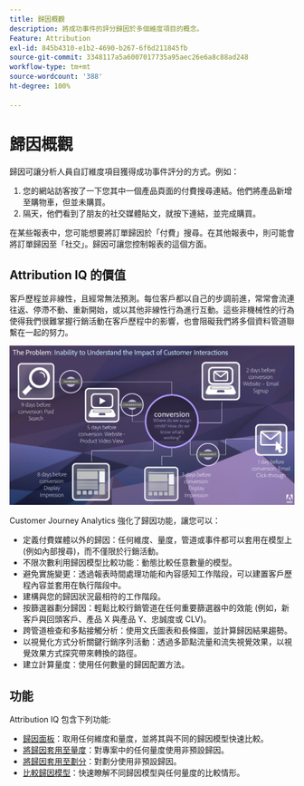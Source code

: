 ```yaml
---
title: 歸因概觀
description: 將成功事件的評分歸因於多個維度項目的概念。
Feature: Attribution
exl-id: 845b4310-e1b2-4690-b267-6f6d211845fb
source-git-commit: 3348117a5a6007017735a95aec26e6a8c88ad248
workflow-type: tm+mt
source-wordcount: '388'
ht-degree: 100%

---
```


# 歸因概觀

歸因可讓分析人員自訂維度項目獲得成功事件評分的方式。例如：

1. 您的網站訪客按了一下您其中一個產品頁面的付費搜尋連結。他們將產品新增至購物車，但並未購買。
2. 隔天，他們看到了朋友的社交媒體貼文，就按下連結，並完成購買。

在某些報表中，您可能想要將訂單歸因於「付費」搜尋。在其他報表中，則可能會將訂單歸因至「社交」。歸因可讓您控制報表的這個方面。

## Attribution IQ 的價值

客戶歷程並非線性，且經常無法預測。每位客戶都以自己的步調前進，常常會流連往返、停滯不動、重新開始，或以其他非線性行為進行互動。這些非機械性的行為使得我們很難掌握行銷活動在客戶歷程中的影響，也會阻礙我們將多個資料管道聯繫在一起的努力。

![Attribution IQ 問題](assets/attribution_iq_problem.png)

Customer Journey Analytics 強化了歸因功能，讓您可以：

* 定義付費媒體以外的歸因：任何維度、量度，管道或事件都可以套用在模型上 (例如內部搜尋)，而不僅限於行銷活動。
* 不限次數利用歸因模型比較功能：動態比較任意數量的模型。
* 避免實施變更：透過報表時間處理功能和內容感知工作階段，可以建置客戶歷程內容並套用在執行階段中。
* 建構與您的歸因狀況最相符的工作階段。
* 按篩選器劃分歸因：輕鬆比較行銷管道在任何重要篩選器中的效能 (例如，新客戶與回頭客戶、產品 X 與產品 Y、忠誠度或 CLV)。
* 跨管道檢查和多點接觸分析：使用文氏圖表和長條圖，並計算歸因結果趨勢。
* 以視覺化方式分析關鍵行銷序列活動：透過多節點流量和流失視覺效果，以視覺效果方式探究帶來轉換的路徑。
* 建立計算量度：使用任何數量的歸因配置方法。

## 功能

Attribution IQ 包含下列功能:

* [歸因面板](../c-panels/attribution.md)：取用任何維度和量度，並將其與不同的歸因模型快速比較。
* [將歸因套用至量度](/help/analysis-workspace/visualizations/freeform-table/column-row-settings/column-settings.md)：對專案中的任何量度使用非預設歸因。
* [將歸因套用至劃分](/help/components/dimensions/t-breakdown-fa.md)：對劃分使用非預設歸因。
* [比較歸因模型](/help/components/apply-create-metrics.md)：快速瞭解不同歸因模型與任何量度的比較情形。
